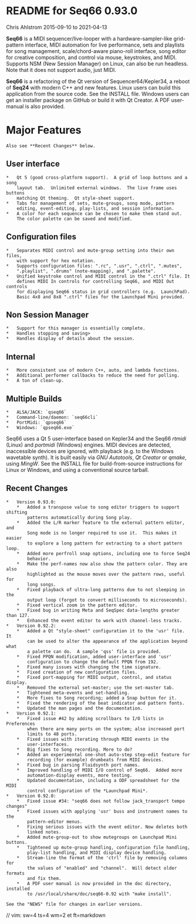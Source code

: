 # README for Seq66 0.93.0

Chris Ahlstrom
2015-09-10 to 2021-04-13

__Seq66__ is a MIDI sequencer/live-looper with a hardware-sampler-like
grid-pattern interface, MIDI automation for live performance, sets and
playlists for song management, scale/chord-aware piano-roll interface, song
editor for creative composition, and control via mouse, keystrokes, and MIDI.
Supports NSM (New Session Manager) on Linux, can also be run headless.
Note that it does not support audio, just MIDI.

__Seq66__ is a refactoring of the Qt version of Sequencer64/Kepler34, a reboot
of __Seq24__ with modern C++ and new features.  Linux users can build this
application from the source code.  See the INSTALL file.  Windows users can
get an installer package on GitHub or build it with Qt Creator.  A PDF
user-manual is also provided.

# Major Features

    Also see **Recent Changes** below.

##  User interface

    *   Qt 5 (good cross-platform support).  A grid of loop buttons and a song
        layout tab.  Unlimited external windows.  The live frame uses buttons
        matching Qt theming.  Qt style-sheet support.
    *   Tabs for management of sets, mute-groups, song mode, pattern
        editing, event-editing, play-lists, and session information.
    *   A color for each sequence can be chosen to make them stand out.
        The color palette can be saved and modified.

##  Configuration files

    *   Separates MIDI control and mute-group setting into their own files,
        with support for hex notation.
    *   Supports configuration files: ".rc", ".usr", ".ctrl", ".mutes",
        ".playlist", ".drums" (note-mapping), and ".palette".
    *   Unified keystroke control and MIDI control in the ".ctrl" file. It
        defines MIDI In controls for controlling Seq66, and MIDI Out controls
        for displaying Seq66 status in grid controllers (e.g.  LaunchPad).
        Basic 4x8 and 8x8 ".ctrl" files for the Launchpad Mini provided.

##  Non Session Manager

    *   Support for this manager is essentially complete.
    *   Handles stopping and saving>
    *   Handles display of details about the session.

##  Internal

    *   More consistent use of modern C++, auto, and lambda functions.
    *   Additional performer callbacks to reduce the need for polling.
    *   A ton of clean-up.

##  Multiple Builds

    *   ALSA/JACK: `qseq66`
    *   Command-line/daemon: `seq66cli`
    *   PortMidi: `qpseq66`
    *   Windows: `qpseq66.exe`

Seq66 uses a Qt 5 user-interface based on Kepler34 and the Seq66 *rtmidi*
(Linux) and *portmidi* (Windows) engines.  MIDI devices are detected,
inaccessible devices are ignored, with playback (e.g. to the Windows wavetable
synth). It is built easily via *GNU Autotools*, *Qt Creator* or *qmake*, using
*MingW*.  See the INSTALL file for build-from-source instructions for Linux or
Windows, and using a conventional source tarball.

## Recent Changes

    *   Version 0.93.0:
        *   Added a transpose value to song editor triggers to support shifting
            patterns automatically during Song play.
        *   Added the L/R marker feature to the external pattern editor, and
            Song mode is no longer required to use it.  This makes it easier
            to explore a long pattern for extracting to a short pattern loop.
        *   Added more perfroll snap options, including one to force Seq24
            behavior.
        *   Make the perf-names now also show the pattern color. They are also
            highlighted as the mouse moves over the pattern rows, useful for
            long songs.
        *   Fixed playback of ultra-long patterns due to not sleeping in the
            output loop (forgot to convert milliseconds to microseconds).
        *   Fixed vertical zoom in the pattern editor.
        *   Fixed bug in writing Meta and SeqSpec data-lengths greater than 127.
        *   Enhanced the event editor to work with channel-less tracks.
    *   Version 0.92.2:
        *   Added a Qt "style-sheet" configuration it to the 'usr' file. It
            can be used to alter the appearance of the application beyond what
            a palette can do.  A sample 'qss' file is provided.
        *   Fixed PPQN modification, added user-interface and 'usr'
            configuration to change the default PPQN from 192.
        *   Fixed many issues with changing the time signature.
        *   Fixed creation of new configuration files.
        *   Fixed port-mapping for MIDI output, control, and status display.
        *   Removed the external set-master; use the set-master tab.
        *   Tightened meta-events and set-handling.
        *   More fixes to Song recording; added a Snap button for it.
        *   Fixed the rendering of the beat indicator and pattern fonts.
        *   Updated the man pages and the documentation.
    *   Version 0.92.1:
        *   Fixed issue #42 by adding scrollbars to I/O lists in Preferences
            when there are many ports on the system; also increased port
            limits to 48 ports.
        *   Fixed issues with iterating through MIDI events in the
            user-interfaces.
        *   Big fixes to Song recording. More to do?
        *   Added an experimental one-shot auto-step step-edit feature for
            recording (for example) drumbeats from MIDI devices.
        *   Fixed bug in parsing Fluidsynth port names.
        *   Improved handling of MIDI I/O control of Seq66.  Added more
            automation-display events, more testing.
        *   Updated documentation, including a ODF spreadsheet for the MIDI
            control configuration of the *Launchpad Mini*.
    *   Version 0.92.0:
        *   Fixed issue #34: "seq66 does not follow jack_transport tempo changes"
        *   Fixed issues with applying 'usr' buss and instrument names to the
            pattern-editor menus.
        *   Fixing serious issues with the event editor. Now deletes both
            linked notes.
        *   Added mute-group-out to show mutegroups on Launchpad Mini buttons.
        *   Tightened up mute-group handling, configuration file handling,
            play-list handling, and MIDI display device handling.
        *   Stream-line the format of the 'ctrl' file by removing columns for
            the values of "enabled" and "channel".  Will detect older formats
            and fix them.
        *   A PDF user manual is now provided in the doc directory, installed
            to /usr/local/share/doc/seq66-0.92 with "make install".

    See the "NEWS" file for changes in earlier versions.

// vim: sw=4 ts=4 wm=2 et ft=markdown
